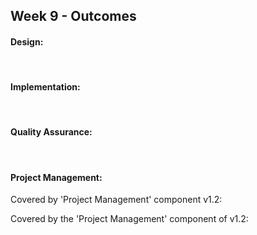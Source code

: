<link rel="stylesheet" href="{{baseUrl}}/css/main.css">
<link rel="stylesheet" href="{{baseUrl}}/css/schedule.css">

<div class="website-content">

## Week 9 - Outcomes

<div id="main">


#### Design:

<!-- ==================================================================================================== -->

<dynamic-panel src="outcome-classDiagram.md" type="warning" header="**`W9.1` Can use models to conceptualize an OO solution** :star::star:" />

<!-- ==================================================================================================== -->

<dynamic-panel src="outcome-designIntermediate.md" type="info" header="**`W9.2` Can use intermediate-level design principles** :star::star::star:" />

<!-- ==================================================================================================== -->

<br>

#### Implementation:

<dynamic-panel src="outcome-defensiveProgramming.md" type="info" header="**`W9.3` Can use defensive programming** :star::star::star:" />

<!-- ==================================================================================================== -->

<include src="outcome-documentation.md" />

<!-- ==================================================================================================== -->
<!-- TODO: add this back
 
<include src="outcome-documentationTool.md" />

-->

<!-- ==================================================================================================== -->

<br>

#### Quality Assurance:

<include src="outcome-testingIntermediate.md" />

<!-- ==================================================================================================== -->

<include src="outcome-qa.md" />

<!-- ==================================================================================================== -->

<br>

#### Project Management:

<include src="outcome-schedule.md" />

<!-- ==================================================================================================== -->

<panel type="danger" header="**`W9.8` Can describe the implementation from a developer's perspective** :star:" no-close>


  <panel header=":dart: Evidence" expanded>
  
Covered by 'Project Management' component v1.2:

<include src="../../admin/project-v12.md" name="%%Admin &raquo; Project &rarr; v1.2%%" dynamic />

  </panel>
</panel>

<!-- ==================================================================================================== -->

<panel type="danger" header="**`W9.9` Can use milestones to schedule/track project progress** :star:" no-close>
  <panel header=":dart: Evidence" expanded>

Covered by the 'Project Management' component of v1.2:

<include src="../../admin/project-v12.md" name="%%Admin &raquo; Project &rarr; v1.2%%" dynamic />

  </panel>
</panel>

<!-- ==================================================================================================== -->


</div>
</div>
